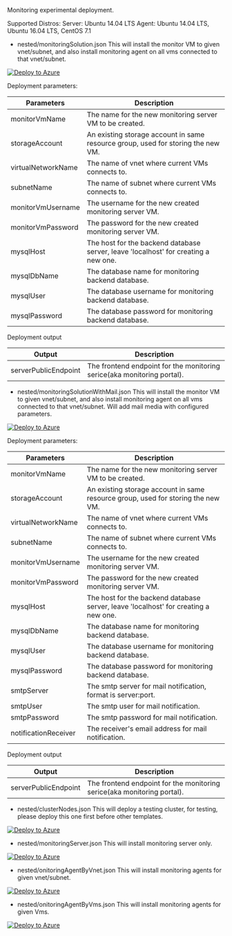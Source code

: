 Monitoring experimental deployment.

Supported Distros: 
Server: Ubuntu 14.04 LTS
Agent: Ubuntu 14.04 LTS, Ubuntu 16.04 LTS, CentOS 7.1

- nested/monitoringSolution.json
This will install the monitor VM to given vnet/subnet, and also install monitoring agent on all vms connected to that vnet/subnet.

[![Deploy to Azure](http://azuredeploy.net/deploybutton.png)](https://portal.azure.com/#create/Microsoft.Template/uri/https%3A%2F%2Fraw.githubusercontent.com%2Fkarataliu%2Fmonicake%2Fmaster%2Fnested%2FmonitoringSolution.json)

Deployment parameters:

| Parameters            | Description                                                                           |
| -------------         | -------------                                                                         |
| monitorVmName         | The name for the new monitoring server VM to be created.                              |
| storageAccount        | An existing storage account in same resource group, used for storing the new VM.      |
| virtualNetworkName    | The name of vnet where current VMs connects to.                                       |
| subnetName            | The name of subnet where current VMs connects to.                                     |
| monitorVmUsername     | The username for the new created monitoring server VM.                                |
| monitorVmPassword     | The password for the new created monitoring server VM.                                |
| mysqlHost             | The host for the backend database server, leave 'localhost' for creating a new one.   |
| mysqlDbName           | The database name for monitoring backend database.                                    |
| mysqlUser             | The database username for monitoring backend database.                                |
| mysqlPassword         | The database password for monitoring backend database.                                |

Deployment output

| Output                | Description                                                                       |
| -------------         | -------------                                                                     |
| serverPublicEndpoint  | The frontend endpoint for the monitoring serice(aka monitoring portal).           |


- nested/monitoringSolutionWithMail.json
This will install the monitor VM to given vnet/subnet, and also install monitoring agent on all vms connected to that vnet/subnet. Will add mail media with configured parameters.

[![Deploy to Azure](http://azuredeploy.net/deploybutton.png)](https://portal.azure.com/#create/Microsoft.Template/uri/https%3A%2F%2Fraw.githubusercontent.com%2Fkarataliu%2Fmonicake%2Fmaster%2Fnested%2FmonitoringSolutionWithMail.json)

Deployment parameters:

| Parameters            | Description                                                                           |
| -------------         | -------------                                                                         |
| monitorVmName         | The name for the new monitoring server VM to be created.                              |
| storageAccount        | An existing storage account in same resource group, used for storing the new VM.      |
| virtualNetworkName    | The name of vnet where current VMs connects to.                                       |
| subnetName            | The name of subnet where current VMs connects to.                                     |
| monitorVmUsername     | The username for the new created monitoring server VM.                                |
| monitorVmPassword     | The password for the new created monitoring server VM.                                |
| mysqlHost             | The host for the backend database server, leave 'localhost' for creating a new one.   |
| mysqlDbName           | The database name for monitoring backend database.                                    |
| mysqlUser             | The database username for monitoring backend database.                                |
| mysqlPassword         | The database password for monitoring backend database.                                |
| smtpServer            | The smtp server for mail notification, format is server:port.                         |
| smtpUser              | The smtp user for mail notification.                                                  |
| smtpPassword          | The smtp password for mail notification.                                              |
| notificationReceiver  | The receiver's email address for mail notification.                                   |

Deployment output

| Output                | Description                                                                       |
| -------------         | -------------                                                                     |
| serverPublicEndpoint  | The frontend endpoint for the monitoring serice(aka monitoring portal).           |

- nested/clusterNodes.json
This will deploy a testing cluster, for testing, please deploy this one first before other templates.

[![Deploy to Azure](http://azuredeploy.net/deploybutton.png)](https://portal.azure.com/#create/Microsoft.Template/uri/https%3A%2F%2Fraw.githubusercontent.com%2Fkarataliu%2Fmonicake%2Fmaster%2Fnested%2FclusterNodes.json)

- nested/monitoringServer.json
This will install monitoring server only.

[![Deploy to Azure](http://azuredeploy.net/deploybutton.png)](https://portal.azure.com/#create/Microsoft.Template/uri/https%3A%2F%2Fraw.githubusercontent.com%2Fkarataliu%2Fmonicake%2Fmaster%2Fnested%2FmonitoringServer.json)

- nested/onitoringAgentByVnet.json
This will install monitoring agents for given vnet/subnet.

[![Deploy to Azure](http://azuredeploy.net/deploybutton.png)](https://portal.azure.com/#create/Microsoft.Template/uri/https%3A%2F%2Fraw.githubusercontent.com%2Fkarataliu%2Fmonicake%2Fmaster%2Fnested%2FmonitoringAgentByVnet.json)

- nested/onitoringAgentByVms.json
This will install monitoring agents for given Vms.

[![Deploy to Azure](http://azuredeploy.net/deploybutton.png)](https://portal.azure.com/#create/Microsoft.Template/uri/https%3A%2F%2Fraw.githubusercontent.com%2Fkarataliu%2Fmonicake%2Fmaster%2Fnested%2FmonitoringAgentByVms.json)




